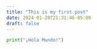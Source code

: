 ```yaml
---
title: "This is my first post"
date: 2024-01-28T21:31:46-05:00
draft: false
---
```


``` python
print("¡Hola Mundo!")
``` 

